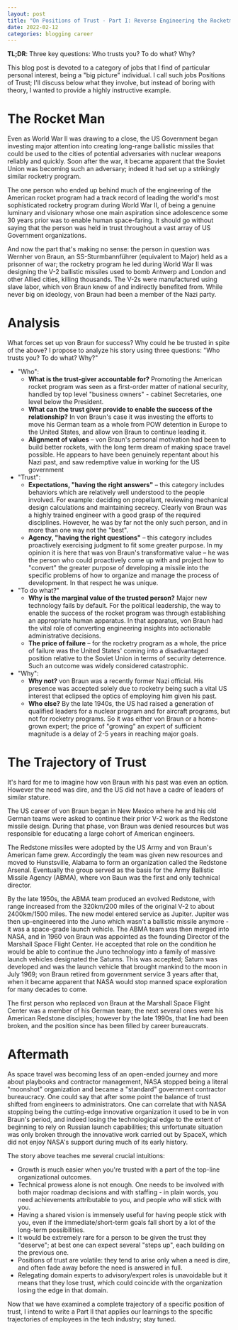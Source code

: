 ```yaml
---
layout: post
title: "On Positions of Trust - Part I: Reverse Engineering the Rocketman"
date: 2022-02-12
categories: blogging career
---
```

**TL;DR**: Three key questions: Who trusts you? To do what? Why?

This blog post is devoted to a category of jobs that I find of particular personal interest, being a "big picture" individual. I call such jobs Positions of Trust; I'll discuss below what they involve, but instead of boring with theory, I wanted to provide a highly instructive example.

# The Rocket Man
Even as World War II was drawing to a close, the US Government began investing major attention into creating long-range ballistic missiles that could be used to the cities of potential adversaries with nuclear weapons reliably and quickly. Soon after the war, it became apparent that the Soviet Union was becoming such an adversary; indeed it had set up a strikingly similar rocketry program.

The one person who ended up behind much of the engineering of the American rocket program had a track record of leading the world's most sophisticated rocketry program during World War II, of being a genuine luminary and visionary whose one main aspiration since adolescence some 30 years prior was to enable human space-faring. It should go without saying that the person was held in trust throughout a vast array of US Government organizations.

And now the part that's making no sense: the person in question was Wernher von Braun, an SS-Sturmbannführer (equivalent to Major) held as a prisonner of war; the rocketry program he led during World War II was designing the V-2 ballistic missiles used to bomb Antwerp and London and other Allied cities, killing thousands. The V-2s were manufactured using slave labor, which von Braun knew of and indirectly benefited from. While never big on ideology, von Braun had been a member of the Nazi party.

# Analysis
What forces set up von Braun for success? Why could he be trusted in spite of the above? I propose to analyze his story using three questions: "Who trusts you? To do what? Why?"

* "Who":
  * **What is the trust-giver accountable for?** Promoting the American rocket program was seen as a first-order matter of national security, handled by top level "business owners" - cabinet Secretaries, one level below the President.
  * **What can the trust giver provide to enable the success of the relationship?** In von Braun's case it was investing the efforts to move his German team as a whole from POW detention in Europe to the United States, and allow von Braun to continue leading it.
  * **Alignment of values** – von Braun's personal motivation had been to build better rockets, with the long term dream of making space travel possible. He appears to have been genuinely repentant about his Nazi past, and saw redemptive value in working for the US government
* "Trust": 
  * **Expectations, "having the right answers"** – this category includes behaviors which are relatively well understood to the people involved. For example: deciding on propellant, reviewing mechanical design calculations and maintaining secrecy. Clearly von Braun was a highly trained engineer with a good grasp of the required disciplines. However, he was by far not the only such person, and in more than one way not the "best".
  * **Agency, "having the right questions"** – this category includes proactively exercising judgment to fit some greater purpose. In my opinion it is here that was von Braun's transformative value – he was the person who could proactively come up with and project how to "convert" the greater purpose of developing a missile into the specific problems of how to organize and manage the process of development. In that respect he was unique.
* "To do what?"
  * **Why is the marginal value of the trusted person?** Major new technology fails by default. For the political leadership, the way to enable the success of the rocket program was through establishing an appropriate human apparatus. In that apparatus, von Braun had the vital role of converting engineering insights into actionable administrative decisions.
  * **The price of failure** – for the rocketry program as a whole, the price of failure was the United States' coming into a disadvantaged position relative to the Soviet Union in terms of security deterrence. Such an outcome was widely considered catastrophic.
* "Why":
  * **Why not?** von Braun was a recently former Nazi official. His presence was accepted solely due to rocketry being such a vital US interest that eclipsed the optics of employing him given his past.
  * **Who else?** By the late 1940s, the US had raised a generation of qualified leaders for a nuclear program and for aircraft programs, but not for rocketry programs. So it was either von Braun or a home-grown expert; the price of "growing" an expert of sufficient magnitude is a delay of 2-5 years in reaching major goals. 

# The Trajectory of Trust
It's hard for me to imagine how von Braun with his past was even an option. However the need was dire, and the US did not have a cadre of leaders of similar stature.

The US career of von Braun began in New Mexico where he and his old German teams were asked to continue their prior V-2 work as the Redstone missile design. During that phase, von Braun was denied resources but was responsible for educating a large cohort of American engineers.

The Redstone missiles were adopted by the US Army and von Braun's American fame grew. Accordingly the team was given new resources and moved to Hunstsville, Alabama to form an organization called the Redstone Arsenal. Eventually the group served as the basis for the Army Ballistic Missile Agency (ABMA), where von Baun was the first and only technical director. 

By the late 1950s, the ABMA team produced an evolved Redstone, with range increased from the 320km/200 miles of the original V-2 to about 2400km/1500 miles. The new model entered service as Jupiter. Jupiter was then up-engineered into the Juno which wasn't a ballistic missile anymore - it was a space-grade launch vehicle. The ABMA team was then merged into NASA, and in 1960 von Braun was appointed as the founding Director of the Marshall Space Flight Center. He accepted that role on the condition he would be able to continue the Juno technology into a family of massive launch vehicles designated the Saturns. This was accepted; Saturn was developed and was the launch vehicle that brought mankind to the moon in July 1969; von Braun retired from government service 3 years after that, when it became apparent that NASA would stop manned space exploration for many decades to come.

The first person who replaced von Braun at the Marshall Space Flight Center was a member of his German team; the next several ones were his American Redstone disciples; however by the late 1990s, that line had been broken, and the position since has been filled by career bureaucrats. 

# Aftermath
As space travel was becoming less of an open-ended journey and more about playbooks and contractor management, NASA stopped being a literal "moonshot" organization and became a "standard" government contractor bureaucracy. One could say that after some point the balance of trust shifted from engineers to administrators. One can correlate that with NASA stopping being the cutting-edge innovative organization it used to be in von Braun's period, and indeed losing the technological edge to the extent of beginning to rely on Russian launch capabilities; this unfortunate situation was only broken through the innovative work carried out by SpaceX, which did not enjoy NASA's support during much of its early history.

The story above teaches me several crucial intuitions:
* Growth is much easier when you're trusted with a part of the top-line organizational outcomes.
* Technical prowess alone is not enough. One needs to be involved with both major roadmap decisions and with staffing - in plain words, you need achievements attributable to you, and people who will stick with you.
* Having a shared vision is immensely useful for having people stick with you, even if the immediate/short-term goals fall short by a lot of the long-term possibilities.
* It would be extremely rare for a person to be given the trust they "deserve"; at best one can expect several "steps up", each building on the previous one.
* Positions of trust are volatile: they tend to arise only when a need is dire, and often fade away before the need is answered in full.
* Relegating domain experts to advisory/expert roles is unavoidable but it means that they lose trust, which could coincide with the organization losing the edge in that domain. 


Now that we have examined a complete trajectory of a specific position of trust, I intend to write a Part II that applies our learnings to the specific trajectories of employees in the tech industry; stay tuned.
